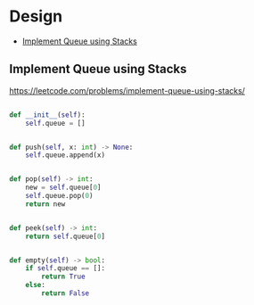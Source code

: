 # Design

+ [Implement Queue using Stacks](#implement-queue-using-stacks)

## Implement Queue using Stacks

https://leetcode.com/problems/implement-queue-using-stacks/

``` python

def __init__(self):
    self.queue = []


def push(self, x: int) -> None:
    self.queue.append(x)


def pop(self) -> int:
    new = self.queue[0]
    self.queue.pop(0)
    return new


def peek(self) -> int:
    return self.queue[0]


def empty(self) -> bool:
    if self.queue == []:
        return True
    else:
        return False
```

